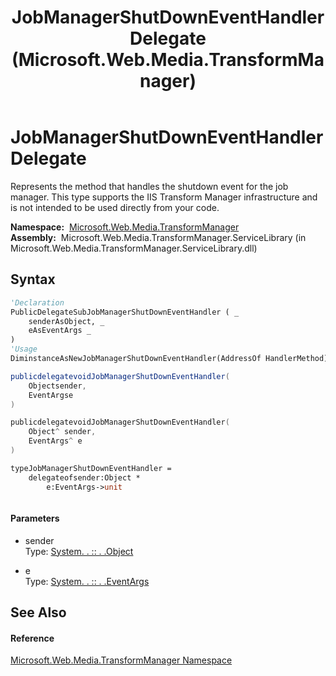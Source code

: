 ﻿---
title: JobManagerShutDownEventHandler Delegate (Microsoft.Web.Media.TransformManager)
TOCTitle: JobManagerShutDownEventHandler Delegate
ms:assetid: T:Microsoft.Web.Media.TransformManager.JobManagerShutDownEventHandler
ms:mtpsurl: https://msdn.microsoft.com/en-us/library/microsoft.web.media.transformmanager.jobmanagershutdowneventhandler(v=VS.90)
ms:contentKeyID: 36868659
ms.date: 06/14/2012
mtps_version: v=VS.90
f1_keywords:
- Microsoft.Web.Media.TransformManager.JobManagerShutDownEventHandler
dev_langs:
- CSharp
- JScript
- VB
- FSharp
- c++
api_location:
- Microsoft.Web.Media.TransformManager.ServiceLibrary.dll
api_name:
- Microsoft.Web.Media.TransformManager.JobManagerShutDownEventHandler
- Microsoft.Web.Media.TransformManager.JobManagerShutDownEventHandler..ctor
- Microsoft.Web.Media.TransformManager.JobManagerShutDownEventHandler.BeginInvoke
- Microsoft.Web.Media.TransformManager.JobManagerShutDownEventHandler.EndInvoke
- Microsoft.Web.Media.TransformManager.JobManagerShutDownEventHandler.Invoke
api_type:
- Managed
topic_type:
- apiref
- kbSyntax
product_family_name: VS
ROBOTS: INDEX,FOLLOW
---

# JobManagerShutDownEventHandler Delegate

Represents the method that handles the shutdown event for the job manager. This type supports the IIS Transform Manager infrastructure and is not intended to be used directly from your code.

**Namespace:**  [Microsoft.Web.Media.TransformManager](microsoft-web-media-transformmanager-namespace.md)  
**Assembly:**  Microsoft.Web.Media.TransformManager.ServiceLibrary (in Microsoft.Web.Media.TransformManager.ServiceLibrary.dll)

## Syntax

``` vb
'Declaration
PublicDelegateSubJobManagerShutDownEventHandler ( _
    senderAsObject, _
    eAsEventArgs _
)
'Usage
DiminstanceAsNewJobManagerShutDownEventHandler(AddressOf HandlerMethod)
```

``` csharp
publicdelegatevoidJobManagerShutDownEventHandler(
    Objectsender,
    EventArgse
)
```

``` c++
publicdelegatevoidJobManagerShutDownEventHandler(
    Object^ sender, 
    EventArgs^ e
)
```

``` fsharp
typeJobManagerShutDownEventHandler = 
    delegateofsender:Object * 
        e:EventArgs->unit
```

``` jscript
```

#### Parameters

  - sender  
    Type: [System. . :: . .Object](https://msdn.microsoft.com/en-us/library/e5kfa45b\(v=vs.90\))  

<!-- end list -->

  - e  
    Type: [System. . :: . .EventArgs](https://msdn.microsoft.com/en-us/library/118wxtk3\(v=vs.90\))  

## See Also

#### Reference

[Microsoft.Web.Media.TransformManager Namespace](microsoft-web-media-transformmanager-namespace.md)


